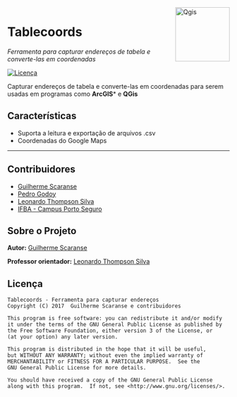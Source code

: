 <img src="https://qgisblog.files.wordpress.com/2016/12/qgis-icon_anita02.png" width="123px" alt="Qgis" align="right">

# Tablecoords

*Ferramenta para capturar endereços de tabela e converte-las em coordenadas*

[![Licença](https://img.shields.io/badge/licen%C3%A7a-GPLv3-blue.svg)](https://github.com/guiscaranse/tablecoords/blob/master/LICENSE)

Capturar endereços de tabela e converte-las em coordenadas para serem usadas em programas como **ArcGIS*** e **QGis**
 
## Características

- Suporta a leitura e exportação de arquivos .csv
- Coordenadas do Google Maps

***
## Contribuidores
- [Guilherme Scaranse](https://github.com/guiscaranse)
- [Pedro Godoy](https://github.com/AlissonSteffens)
- [Leonardo Thompson Silva](mailto:leonardothompson@ifba.edu.br)
- [IFBA - Campus Porto Seguro](http://www.portoseguro.ifba.edu.br/)

## Sobre o Projeto

**Autor:** [Guilherme Scaranse](https://github.com/guiscaranse)

**Professor orientador:** [Leonardo Thompson Silva](mailto:leonardothompson@ifba.edu.br)

## Licença
    Tablecoords - Ferramenta para capturar endereços
    Copyright (C) 2017  Guilherme Scaranse e contribuidores

    This program is free software: you can redistribute it and/or modify
    it under the terms of the GNU General Public License as published by
    the Free Software Foundation, either version 3 of the License, or
    (at your option) any later version.

    This program is distributed in the hope that it will be useful,
    but WITHOUT ANY WARRANTY; without even the implied warranty of
    MERCHANTABILITY or FITNESS FOR A PARTICULAR PURPOSE.  See the
    GNU General Public License for more details.

    You should have received a copy of the GNU General Public License
    along with this program.  If not, see <http://www.gnu.org/licenses/>.
